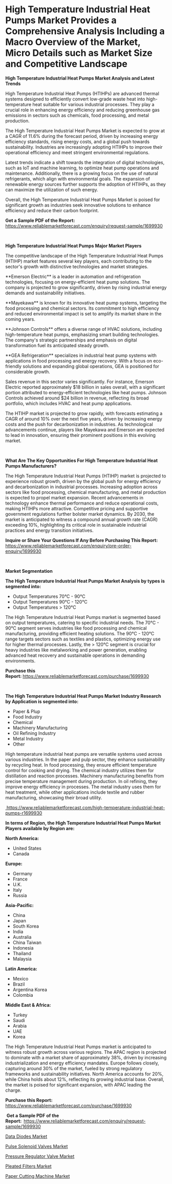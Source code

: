 <p><h1>High Temperature Industrial Heat Pumps Market Provides a Comprehensive Analysis Including a Macro Overview of the Market, Micro Details such as Market Size and Competitive Landscape</h1></p><p><strong>High Temperature Industrial Heat Pumps Market Analysis and Latest Trends</strong></p>
<p><p>High Temperature Industrial Heat Pumps (HTIHPs) are advanced thermal systems designed to efficiently convert low-grade waste heat into high-temperature heat suitable for various industrial processes. They play a crucial role in enhancing energy efficiency and reducing greenhouse gas emissions in sectors such as chemicals, food processing, and metal production.</p><p>The High Temperature Industrial Heat Pumps Market is expected to grow at a CAGR of 11.6% during the forecast period, driven by increasing energy efficiency standards, rising energy costs, and a global push towards sustainability. Industries are increasingly adopting HTIHPs to improve their operational efficiency and meet stringent environmental regulations. </p><p>Latest trends indicate a shift towards the integration of digital technologies, such as IoT and machine learning, to optimize heat pump operations and maintenance. Additionally, there is a growing focus on the use of natural refrigerants, which align with environmental goals. The expansion of renewable energy sources further supports the adoption of HTIHPs, as they can maximize the utilization of such energy. </p><p>Overall, the High Temperature Industrial Heat Pumps Market is poised for significant growth as industries seek innovative solutions to enhance efficiency and reduce their carbon footprint.</p></p>
<p><strong>Get a Sample PDF of the Report:&nbsp;</strong> <a href="https://www.reliablemarketforecast.com/enquiry/request-sample/1699930?utm_campaign=2516&utm_medium=2&utm_source=Github&utm_content=ia&utm_term=27032025&utm_id=high-temperature-industrial-heat-pumps">https://www.reliablemarketforecast.com/enquiry/request-sample/1699930</a></p>
<p>&nbsp;</p>
<p><strong>High Temperature Industrial Heat Pumps Major Market Players</strong></p>
<p><p>The competitive landscape of the High Temperature Industrial Heat Pumps (HTIHP) market features several key players, each contributing to the sector's growth with distinctive technologies and market strategies.</p><p>**Emerson Electric** is a leader in automation and refrigeration technologies, focusing on energy-efficient heat pump solutions. The company is projected to grow significantly, driven by rising industrial energy demands and sustainability initiatives. </p><p>**Mayekawa** is known for its innovative heat pump systems, targeting the food processing and chemical sectors. Its commitment to high efficiency and reduced environmental impact is set to amplify its market share in the coming years.</p><p>**Johnson Controls** offers a diverse range of HVAC solutions, including high-temperature heat pumps, emphasizing smart building technologies. The company's strategic partnerships and emphasis on digital transformation fuel its anticipated steady growth.</p><p>**GEA Refrigeration** specializes in industrial heat pump systems with applications in food processing and energy recovery. With a focus on eco-friendly solutions and expanding global operations, GEA is positioned for considerable growth.</p><p>Sales revenue in this sector varies significantly. For instance, Emerson Electric reported approximately $18 billion in sales overall, with a significant portion attributed to energy-efficient technologies like heat pumps. Johnson Controls achieved around $24 billion in revenue, reflecting its broad portfolio, which includes HVAC and heat pump applications.</p><p>The HTIHP market is projected to grow rapidly, with forecasts estimating a CAGR of around 10% over the next five years, driven by increasing energy costs and the push for decarbonization in industries. As technological advancements continue, players like Mayekawa and Emerson are expected to lead in innovation, ensuring their prominent positions in this evolving market.</p></p>
<p>&nbsp;</p>
<p><strong>What Are The Key Opportunities For High Temperature Industrial Heat Pumps Manufacturers?</strong></p>
<p><p>The High Temperature Industrial Heat Pumps (HTIHP) market is projected to experience robust growth, driven by the global push for energy efficiency and decarbonization in industrial processes. Increasing adoption across sectors like food processing, chemical manufacturing, and metal production is expected to propel market expansion. Recent advancements in technology enhance thermal performance and reduce operational costs, making HTIHPs more attractive. Competitive pricing and supportive government regulations further bolster market dynamics. By 2030, the market is anticipated to witness a compound annual growth rate (CAGR) exceeding 10%, highlighting its critical role in sustainable industrial practices and energy transition initiatives.</p></p>
<p><strong>Inquire or Share Your Questions If Any Before Purchasing This Report:</strong> <a href="https://www.reliablemarketforecast.com/enquiry/pre-order-enquiry/1699930?utm_campaign=2516&utm_medium=2&utm_source=Github&utm_content=ia&utm_term=27032025&utm_id=high-temperature-industrial-heat-pumps">https://www.reliablemarketforecast.com/enquiry/pre-order-enquiry/1699930</a></p>
<p>&nbsp;</p>
<p><strong>Market Segmentation</strong></p>
<p><strong>The High Temperature Industrial Heat Pumps Market Analysis by types is segmented into:</strong></p>
<p><ul><li>Output Temperatures 70°C - 90°C</li><li>Output Temperatures 90°C - 120°C</li><li>Output Temperatures > 120°C</li></ul></p>
<p><p>The High Temperature Industrial Heat Pumps market is segmented based on output temperatures, catering to specific industrial needs. The 70°C - 90°C segment serves industries like food processing and chemical manufacturing, providing efficient heating solutions. The 90°C - 120°C range targets sectors such as textiles and plastics, optimizing energy use for higher thermal processes. Lastly, the > 120°C segment is crucial for heavy industries like metalworking and power generation, enabling advanced heat recovery and sustainable operations in demanding environments.</p></p>
<p><strong>Purchase this Report:&nbsp;</strong><a href="https://www.reliablemarketforecast.com/purchase/1699930?utm_campaign=2516&utm_medium=2&utm_source=Github&utm_content=ia&utm_term=27032025&utm_id=high-temperature-industrial-heat-pumps">https://www.reliablemarketforecast.com/purchase/1699930</a></p>
<p>&nbsp;</p>
<p><strong>The High Temperature Industrial Heat Pumps Market Industry Research by Application is segmented into:</strong></p>
<p><ul><li>Paper & Plup</li><li>Food Industry</li><li>Chemical</li><li>Machinery Manufacturing</li><li>Oil Refining Industry</li><li>Metal Industry</li><li>Other</li></ul></p>
<p><p>High temperature industrial heat pumps are versatile systems used across various industries. In the paper and pulp sector, they enhance sustainability by recycling heat. In food processing, they ensure efficient temperature control for cooking and drying. The chemical industry utilizes them for distillation and reaction processes. Machinery manufacturing benefits from precise temperature management during production. In oil refining, they improve energy efficiency in processes. The metal industry uses them for heat treatment, while other applications include textile and rubber manufacturing, showcasing their broad utility.</p></p>
<p><a href="https://www.reliablemarketforecast.com/high-temperature-industrial-heat-pumps-r1699930?utm_campaign=2516&utm_medium=2&utm_source=Github&utm_content=ia&utm_term=27032025&utm_id=high-temperature-industrial-heat-pumps">&nbsp;https://www.reliablemarketforecast.com/high-temperature-industrial-heat-pumps-r1699930</a></p>
<p><strong>In terms of Region, the High Temperature Industrial Heat Pumps Market Players available by Region are:</strong></p>
<p>
    <p> <strong> North America: </strong>
        <ul>
            <li>United States</li>
            <li>Canada</li>
        </ul>
        </p> 
    <p> <strong> Europe: </strong>
        <ul>
            <li>Germany</li>
            <li>France</li>
            <li>U.K.</li>
            <li>Italy</li>
            <li>Russia</li>
        </ul>
        </p> 
    <p> <strong> Asia-Pacific: </strong>
        <ul>
            <li>China</li>
            <li>Japan</li>
            <li>South Korea</li>
            <li>India</li>
            <li>Australia</li>
            <li>China Taiwan</li>
            <li>Indonesia</li>
            <li>Thailand</li>
            <li>Malaysia</li>
        </ul>
        </p> 
    <p> <strong> Latin America: </strong>
        <ul>
            <li>Mexico</li>
            <li>Brazil</li>
            <li>Argentina Korea</li>
            <li>Colombia</li>
        </ul>
        </p> 
    <p> <strong> Middle East & Africa: </strong>
        <ul>
            <li>Turkey</li>
            <li>Saudi</li>
            <li>Arabia</li>
            <li>UAE</li>
            <li>Korea</li>
        </ul>
    </p>
    </p>
<p><p>The High Temperature Industrial Heat Pumps market is anticipated to witness robust growth across various regions. The APAC region is projected to dominate with a market share of approximately 38%, driven by increasing industrialization and energy efficiency mandates. Europe follows closely, capturing around 30% of the market, fueled by strong regulatory frameworks and sustainability initiatives. North America accounts for 20%, while China holds about 12%, reflecting its growing industrial base. Overall, the market is poised for significant expansion, with APAC leading the charge.</p></p>
<p><strong>Purchase this Report: </strong><a href="https://www.reliablemarketforecast.com/purchase/1699930?utm_campaign=2516&utm_medium=2&utm_source=Github&utm_content=ia&utm_term=27032025&utm_id=high-temperature-industrial-heat-pumps">https://www.reliablemarketforecast.com/purchase/1699930</a></p>
<p>&nbsp;<strong>Get a Sample PDF of the Report:&nbsp;&nbsp;</strong><a href="https://www.reliablemarketforecast.com/enquiry/request-sample/1699930?utm_campaign=2516&utm_medium=2&utm_source=Github&utm_content=ia&utm_term=27032025&utm_id=high-temperature-industrial-heat-pumps">https://www.reliablemarketforecast.com/enquiry/request-sample/1699930</a></p>
<p><strong></strong></p>
<p><p><a href="https://www.linkedin.com/pulse/data-diodes-market-size-set-grow-rapidly-over-forecast-uryce?utm_campaign=2516&utm_medium=2&utm_source=Github&utm_content=ia&utm_term=27032025&utm_id=high-temperature-industrial-heat-pumps">Data Diodes Market</a></p><p><a href="https://github.com/janustabarf2/Market-Research-Report-List-1/blob/main/pulse-solenoid-valves-market.md?utm_campaign=2516&utm_medium=2&utm_source=Github&utm_content=ia&utm_term=27032025&utm_id=high-temperature-industrial-heat-pumps">Pulse Solenoid Valves Market</a></p><p><a href="https://github.com/calizlewin2f/Market-Research-Report-List-1/blob/main/pressure-regulator-valve-market.md?utm_campaign=2516&utm_medium=2&utm_source=Github&utm_content=ia&utm_term=27032025&utm_id=high-temperature-industrial-heat-pumps">Pressure Regulator Valve Market</a></p><p><a href="https://www.linkedin.com/pulse/market-analysis-report-pleated-filters-anticipated-growth-dbooe?utm_campaign=2516&utm_medium=2&utm_source=Github&utm_content=ia&utm_term=27032025&utm_id=high-temperature-industrial-heat-pumps">Pleated Filters Market</a></p><p><a href="https://www.linkedin.com/pulse/paper-cutting-machine-market-research-report-exploring-size-revenue-osbre?utm_campaign=2516&utm_medium=2&utm_source=Github&utm_content=ia&utm_term=27032025&utm_id=high-temperature-industrial-heat-pumps">Paper Cutting Machine Market</a></p></p>